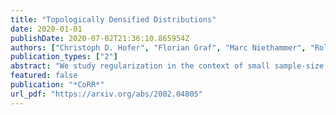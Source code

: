 ```yaml
---
title: "Topologically Densified Distributions"
date: 2020-01-01
publishDate: 2020-07-02T21:36:10.865954Z
authors: ["Christoph D. Hofer", "Florian Graf", "Marc Niethammer", "Roland Kwitt"]
publication_types: ["2"]
abstract: "We study regularization in the context of small sample-size learning with over-parameterized neural networks. Specifically, we shift focus from architectural properties, such as norms on the network weights, to properties of the internal representations before a linear classifier. Specifically, we impose a topological constraint on samples drawn from the probability measure induced in that space. This provably leads to mass concentration effects around the representations of training instances, ie, a property beneficial for generalization. By leveraging previous work to impose topological constraints in a neural network setting, we provide empirical evidence (across various vision benchmarks) to support our claim for better generalization."
featured: false
publication: "*CoRR*"
url_pdf: "https://arxiv.org/abs/2002.04805"
---
```


